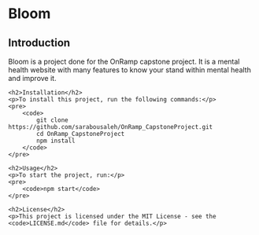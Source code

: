 <!DOCTYPE html>
<html lang="en">
<head>
    <meta charset="UTF-8">
    <meta name="viewport" content="width=device-width, initial-scale=1.0">
    <title>Bloom</title>
</head>
<body>
    <h1>Bloom</h1>
    <h2>Introduction</h2>
    <p>Bloom is a project done for the OnRamp capstone project. It is a mental health website with many features to know your stand within mental health and improve it.</p>

    <h2>Installation</h2>
    <p>To install this project, run the following commands:</p>
    <pre>
        <code>
            git clone https://github.com/sarabousaleh/OnRamp_CapstoneProject.git
            cd OnRamp_CapstoneProject
            npm install
        </code>
    </pre>

    <h2>Usage</h2>
    <p>To start the project, run:</p>
    <pre>
        <code>npm start</code>
    </pre>

    <h2>License</h2>
    <p>This project is licensed under the MIT License - see the <code>LICENSE.md</code> file for details.</p>
</body>
</html>
